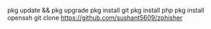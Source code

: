 pkg update && pkg upgrade 
pkg install git 
pkg install php
pkg install openssh
git clone https://github.com/sushant5609/zphisher
